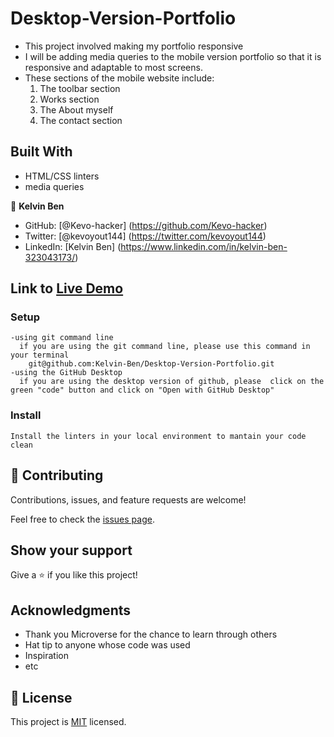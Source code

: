 # Desktop-Version-Portfolio
- This project involved making my portfolio responsive
- I will be adding media queries to the mobile version portfolio so that it is responsive and adaptable to most screens.
- These sections of the mobile website include:
    1. The toolbar section
    2. Works section
    3. The About myself
    4. The contact section

## Built With

- HTML/CSS linters
- media queries



👤 **Kelvin Ben**

- GitHub: [@Kevo-hacker] (https://github.com/Kevo-hacker)
- Twitter: [@kevoyout144] (https://twitter.com/kevoyout144)
- LinkedIn: [Kelvin Ben] (https://www.linkedin.com/in/kelvin-ben-323043173/)


## Link to [Live Demo](https://kelvin-ben.github.io/Desktop-Version-Portfolio/)




### Setup
    -using git command line
      if you are using the git command line, please use this command in your terminal
        git@github.com:Kelvin-Ben/Desktop-Version-Portfolio.git
    -using the GitHub Desktop
      if you are using the desktop version of github, please  click on the green "code" button and click on "Open with GitHub Desktop" 


### Install
    Install the linters in your local environment to mantain your code clean 

## 🤝 Contributing

Contributions, issues, and feature requests are welcome!

Feel free to check the [issues page](../../issues/).

## Show your support

Give a ⭐️ if you like this project!

## Acknowledgments
- Thank you Microverse for the chance to learn through others
- Hat tip to anyone whose code was used
- Inspiration
- etc

## 📝 License

This project is [MIT](./MIT.md) licensed.
